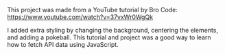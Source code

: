 This project was made from a YouTube tutorial by Bro Code: https://www.youtube.com/watch?v=37vxWr0WgQk

I added extra styling by changing the background, centering the elements, and adding a pokeball.
This tutorial and project was a good way to learn how to fetch API data using JavaScript.
